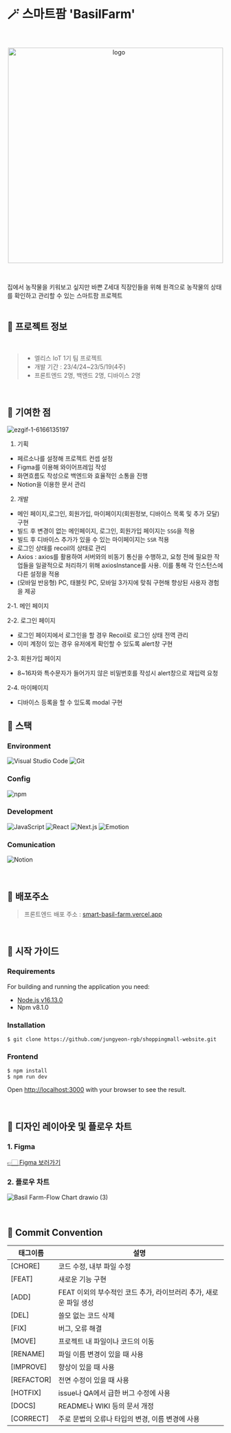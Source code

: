 # 🪄 스마트팜 'BasilFarm'


<br />
<p align="center"><img width="500" alt="logo" src="https://github.com/jungyeon-rgb/SmartBasilFarm/assets/119380048/3920979c-a231-4181-8714-c8ce03a8f5be"></p>
<br />

집에서 농작물을 키워보고 싶지만 바쁜 Z세대 직장인들을 위해 원격으로 농작물의 상태를 확인하고 관리할 수 있는 스마트팜 프로젝트
<br />
<br />

## 🦖 프로젝트 정보
<br />

> - 엘리스 IoT 1기 팀 프로젝트 <br />
> - 개발 기간 : 23/4/24~23/5/19(4주) <br />
> - 프론트엔드 2명, 백엔드 2명, 디바이스 2명 <br />


<br />

## 🦖 기여한 점

![ezgif-1-6166135197](https://github.com/jungyeon-rgb/SmartBasilFarm/assets/119380048/0e98520c-a621-4e48-a7e2-b19194e78418)

1. 기획
- 페르소나를 설정해 프로젝트 컨셉 설정
- Figma를 이용해 와이어프레임 작성
- 화면흐름도 작성으로 백엔드와 효율적인 소통을 진행
- Notion을 이용한 문서 관리

2. 개발
- 메인 페이지,로그인, 회원가입, 마이페이지(회원정보, 디바이스 목록 및 추가 모달) 구현
- 빌드 후 변경이 없는 메인페이지, 로그인, 회원가입 페이지는 `SSG`을 적용
- 빌드 후 디바이스 추가가 있을 수 있는 마이페이지는 `SSR` 적용
- 로그인 상태를 recoil의 상태로 관리
- Axios : axios를 활용하여 서버와의 비동기 통신을 수행하고, 요청 전에 필요한 작업들을 일괄적으로 처리하기 위해 axiosInstance를 사용. 이를 통해 각 인스턴스에 다른 설정을 적용
- (모바일 반응형) PC, 태블릿 PC, 모바일 3가지에 맞춰 구현해 향상된 사용자 경험을 제공

2-1. 메인 페이지

2-2. 로그인 페이지
- 로그인 페이지에서 로그인을 할 경우 Recoil로 로그인 상태 전역 관리
- 이미 계정이 있는 경우 유저에게 확인할 수 있도록 alert창 구현

2-3. 회원가입 페이지
- 8~16자와 특수문자가 들어가지 않은 비밀번호를 작성시 alert창으로 재입력 요청

2-4. 마이페이지
- 디바이스 등록을 할 수 있도록 modal 구현

## 🦖 스택
### Environment

![Visual Studio Code](https://img.shields.io/badge/Visual%20Studio%20Code-007ACC?style=for-the-badge&logo=Visual%20Studio%20Code&logoColor=white)
![Git](https://img.shields.io/badge/Git-F05032?style=for-the-badge&logo=Git&logoColor=white)

### Config

![npm](https://img.shields.io/badge/npm-CB3837?style=for-the-badge&logo=npm&logoColor=white)   

### Development

![JavaScript](https://img.shields.io/badge/JavaScript-F7DF1E?style=for-the-badge&logo=Javascript&logoColor=white)
![React](https://img.shields.io/badge/React-20232A?style=for-the-badge&logo=react&logoColor=61DAFB)
![Next.js](https://img.shields.io/badge/Next.js-000000?style=for-the-badge&logo=Next.js&logoColor=white)
![Emotion](https://img.shields.io/badge/Emotion-DB7093?style=for-the-badge&logo=Emotion&logoColor=white)

### Comunication

![Notion](https://img.shields.io/badge/Notion-000000?style=for-the-badge&logo=Notion&logoColor=white)

<br />

## 🦖 배포주소
> 프론트엔드 배포 주소 : [smart-basil-farm.vercel.app](smart-basil-farm.vercel.app) <br />
<br />

## 🦖 시작 가이드

### Requirements

For building and running the application you need:

- [Node.js v16.13.0](https://nodejs.org/en/blog/release/v16.13.0)
- Npm v8.1.0

### Installation

```
$ git clone https://github.com/jungyeon-rgb/shoppingmall-website.git
```

### Frontend

```
$ npm install
$ npm run dev
```

Open [http://localhost:3000](http://localhost:3000) with your browser to see the result.

<br />

## 🦖 디자인 레이아웃 및 플로우 차트

### 1. Figma

[👉🏻 Figma 보러가기](https://www.figma.com/embed?embed_host=notion&url=https%3A%2F%2Fwww.figma.com%2Ffile%2Fvpc6cgxrzFIsNXW8DFwlZs%2FIoT-%ED%94%84%EB%A1%9C%EC%A0%9D%ED%8A%B8%3Fnode-id%3D0%3A1%26t%3D1BicK3MmUEdjRGTV-1)

### 2. 플로우 차트

![Basil Farm-Flow Chart drawio (3)](https://github.com/jungyeon-rgb/SmartBasilFarm/assets/119380048/d78d1f48-aa50-4070-81c8-b48c51b0a630)


<br />

## 🦖 Commit Convention

| 태그이름   | 설명                                                              |
| ---------- | ----------------------------------------------------------------- |
| [CHORE]    | 코드 수정, 내부 파일 수정                                         |
| [FEAT]     | 새로운 기능 구현                                                  |
| [ADD]      | FEAT 이외의 부수적인 코드 추가, 라이브러리 추가, 새로운 파일 생성 |
| [DEL]      | 쓸모 없는 코드 삭제                                               |
| [FIX]      | 버그, 오류 해결                                                   |
| [MOVE]     | 프로젝트 내 파일이나 코드의 이동                                  |
| [RENAME]   | 파일 이름 변경이 있을 때 사용                                     |
| [IMPROVE]  | 향상이 있을 때 사용                                               |
| [REFACTOR] | 전면 수정이 있을 때 사용                                          |
| [HOTFIX]   | issue나 QA에서 급한 버그 수정에 사용                              |
| [DOCS]     | README나 WIKI 등의 문서 개정                                      |
| [CORRECT]  | 주로 문법의 오류나 타입의 변경, 이름 변경에 사용                  |
